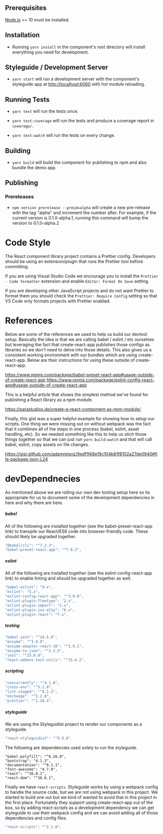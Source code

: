 ## Prerequisites

[Node.js](http://nodejs.org/) >= 10 must be installed.

## Installation

- Running `yarn install` in the component's root directory will install everything you need for development.

## Styleguide / Development Server

- `yarn start` will run a development server with the component's styleguide app at [http://localhost:6060](http://localhost:6060) with hot module reloading.

## Running Tests

- `yarn test` will run the tests once.

- `yarn test:coverage` will run the tests and produce a coverage report in `coverage/`.

- `yarn test:watch` will run the tests on every change.

## Building

- `yarn build` will build the component for publishing to npm and also bundle the demo app.

## Publishing


### Prereleases
- `npm version prerelease --preid=alpha` will create a new pre-release with the tag "alpha" and increment the number after.
    For example, if the current version is 0.1.0-alpha.1, running this command will bump the version to 0.1.0-alpha.2

# Code Style

The React component library project contains a Prettier config.
Developers should be using an extension/plugin that runs the Prettier tool before committing.

If you are using Visual Studio Code we encourage you to install the `Prettier - Code formatter` extension and enable `Editor: Format On Save` setting.

If you are developing other JavaScript projects and do not want Prettier to format them you should check the `Prettier: Require Config` setting so that VS Code only formats projects with Prettier enabled.

# References

Below are some of the references we used to help us build our devtool setup.
Basically the idea is that we are calling babel / eslint / etc ourselves but
leveraging the fact that create-react-app publishes those configs as libraries so
we don't need to delve into those details. This also gives us a consistent working
environment with our bundles which are using create-react-app. Below are their
instructions for using these outside of create-react-app.

https://www.npmjs.com/package/babel-preset-react-app#usage-outside-of-create-react-app
https://www.npmjs.com/package/eslint-config-react-app#usage-outside-of-create-react-app

This is a helpful article that shows the simplest method we've found for publishing
a React library as a npm module.

https://parastudios.de/create-a-react-component-as-npm-module/

Finally, this gist was a super helpful example for showing how to setup our scripts.
One thing we were missing out on without webpack was the fact that it combines all
of the steps in one process (babel, eslint, asset handling, etc). So we needed
something like this to help us stich those things together so that we can just
run `yarn build:watch` and that will call babel, eslint, copy assets on file changes.

https://gist.github.com/adamreisnz/9edf1f48e19c104b81f8102a27de0940#file-package-json-L24

# devDependnecies

As mentioned above we are rolling our own dev tooling setup here so its appropriate
for us to document some of the development dependencies in here and why there are
here.

##### babel

All of the following are installed together (see the babel-preset-react-app link)
to transpile our React/ES6 code into browser-friendly code. These should likely
be upgraded together.

```javascript
"@babel/cli": "^7.2.3",
"babel-preset-react-app": "^7.0.2",
```

##### eslint

All of the following are installed together (see the eslint-config-react-app link)
to enable linting and should be upgraded together as well.

```javascript
"babel-eslint": "9.x",
"eslint": "5.x",
"eslint-config-react-app": "^3.0.8",
"eslint-plugin-flowtype": "2.x",
"eslint-plugin-import": "2.x",
"eslint-plugin-jsx-a11y": "6.x",
"eslint-plugin-react": "7.x",
```

##### testing

```javascript
"babel-jest": "^24.5.0",
"enzyme": "^3.9.0",
"enzyme-adapter-react-16": "^1.9.1",
"enzyme-to-json": "^3.3.5",
"jest": "^23.0.0",
"react-addons-test-utils": "^15.6.2",
```

##### scripting

```javascript
"concurrently": "^4.1.0",
"cross-env": "^5.2.0",
"lint-staged": "^8.1.3",
"onchange": "^5.2.0",
"prettier": "^1.16.4",
```

##### styleguide

We are using the Styleguidist project to render our components as a styleguide.

```javascript
"react-styleguidist": "^9.0.0"
```

The following are dependencies used solely to run the styleguide.

```
"babel-polyfill": "^6.26.0",
"bootstrap": "4.1.3",
"documentation": "^9.1.1",
"font-awesome": "4.7.0",
"react": "^16.8.1",
"react-dom": "^16.8.1",
```

Finally we have `react-scripts`. Styleguide works by using a webpack config to
handle the source code, but we are not using webpack in this project. We started
to build one out but we kind of wanted to avoid that in this project in the first
place. Fortunately they support using create-react-app out of the box, so by adding
react-scripts as a development dependency we can get styleguide to use their
webpack config and we can avoid adding all of those dependencies and config files.

```javascript
"react-scripts": "^2.1.8",
```
